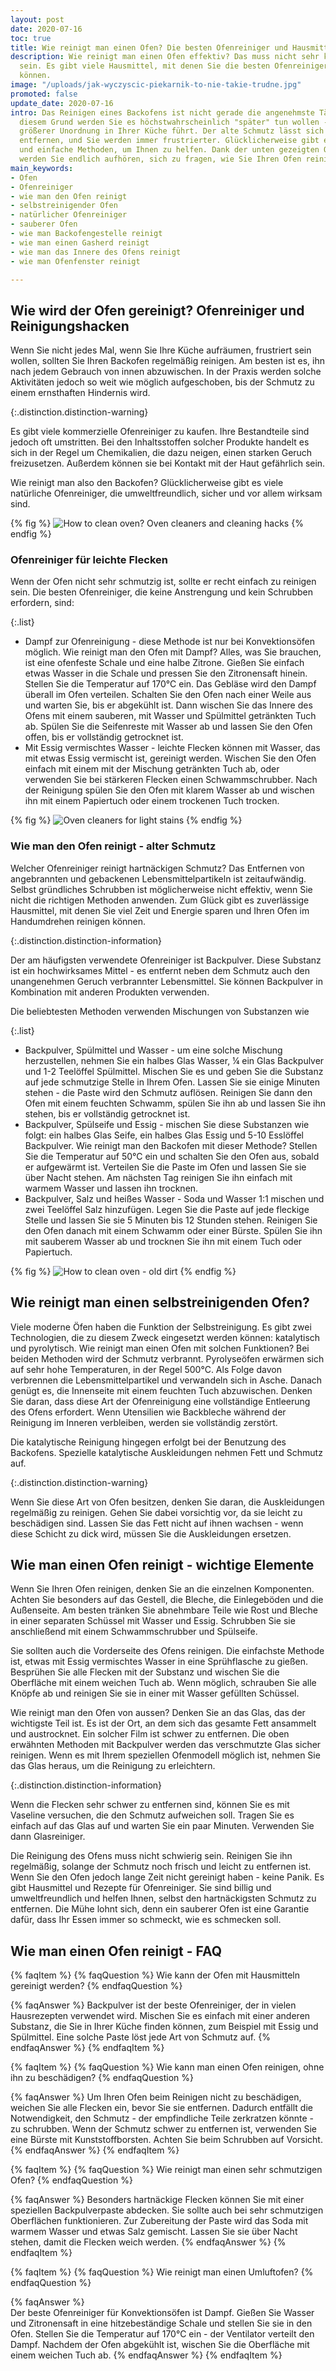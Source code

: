 ```yaml
---
layout: post
date: 2020-07-16
toc: true
title: Wie reinigt man einen Ofen? Die besten Ofenreiniger und Hausmittel
description: Wie reinigt man einen Ofen effektiv? Das muss nicht sehr kompliziert
  sein. Es gibt viele Hausmittel, mit denen Sie die besten Ofenreiniger zubereiten
  können.
image: "/uploads/jak-wyczyscic-piekarnik-to-nie-takie-trudne.jpg"
promoted: false
update_date: 2020-07-16
intro: Das Reinigen eines Backofens ist nicht gerade die angenehmste Tätigkeit. Aus
  diesem Grund werden Sie es höchstwahrscheinlich "später" tun wollen - was zu noch
  größerer Unordnung in Ihrer Küche führt. Der alte Schmutz lässt sich immer schwerer
  entfernen, und Sie werden immer frustrierter. Glücklicherweise gibt es viele schnelle
  und einfache Methoden, um Ihnen zu helfen. Dank der unten gezeigten Ofenreiniger
  werden Sie endlich aufhören, sich zu fragen, wie Sie Ihren Ofen reinigen können.
main_keywords:
- Ofen
- Ofenreiniger
- wie man den Ofen reinigt
- selbstreinigender Ofen
- natürlicher Ofenreiniger
- sauberer Ofen
- wie man Backofengestelle reinigt
- wie man einen Gasherd reinigt
- wie man das Innere des Ofens reinigt
- wie man Ofenfenster reinigt

---
```

## Wie wird der Ofen gereinigt? Ofenreiniger und Reinigungshacken

Wenn Sie nicht jedes Mal, wenn Sie Ihre Küche aufräumen, frustriert sein wollen, sollten Sie Ihren Backofen regelmäßig reinigen. Am besten ist es, ihn nach jedem Gebrauch von innen abzuwischen. In der Praxis werden solche Aktivitäten jedoch so weit wie möglich aufgeschoben, bis der Schmutz zu einem ernsthaften Hindernis wird.

{:.distinction.distinction-warning}

Es gibt viele kommerzielle Ofenreiniger zu kaufen. Ihre Bestandteile sind jedoch oft umstritten. Bei den Inhaltsstoffen solcher Produkte handelt es sich in der Regel um Chemikalien, die dazu neigen, einen starken Geruch freizusetzen. Außerdem können sie bei Kontakt mit der Haut gefährlich sein.

Wie reinigt man also den Backofen? Glücklicherweise gibt es viele natürliche Ofenreiniger, die umweltfreundlich, sicher und vor allem wirksam sind.

{% fig %}
![How to clean oven? Oven cleaners and cleaning hacks](/uploads/czym-wyczyscic-piekarnik.jpg "How to clean oven? Oven cleaners and cleaning hacks")
{% endfig %}

### Ofenreiniger für leichte Flecken

Wenn der Ofen nicht sehr schmutzig ist, sollte er recht einfach zu reinigen sein. Die besten Ofenreiniger, die keine Anstrengung und kein Schrubben erfordern, sind:

{:.list}

* Dampf zur Ofenreinigung - diese Methode ist nur bei Konvektionsöfen möglich. Wie reinigt man den Ofen mit Dampf? Alles, was Sie brauchen, ist eine ofenfeste Schale und eine halbe Zitrone. Gießen Sie einfach etwas Wasser in die Schale und pressen Sie den Zitronensaft hinein. Stellen Sie die Temperatur auf 170°C ein. Das Gebläse wird den Dampf überall im Ofen verteilen. Schalten Sie den Ofen nach einer Weile aus und warten Sie, bis er abgekühlt ist. Dann wischen Sie das Innere des Ofens mit einem sauberen, mit Wasser und Spülmittel getränkten Tuch ab. Spülen Sie die Seifenreste mit Wasser ab und lassen Sie den Ofen offen, bis er vollständig getrocknet ist.
* Mit Essig vermischtes Wasser - leichte Flecken können mit Wasser, das mit etwas Essig vermischt ist, gereinigt werden. Wischen Sie den Ofen einfach mit einem mit der Mischung getränkten Tuch ab, oder verwenden Sie bei stärkeren Flecken einen Schwammschrubber. Nach der Reinigung spülen Sie den Ofen mit klarem Wasser ab und wischen ihn mit einem Papiertuch oder einem trockenen Tuch trocken.

{% fig %}
![Oven cleaners for light stains](/uploads/jak-czyscic-piekarnik-z-lekkich-zabrudzen-1.jpg "Oven cleaners for light stains")
{% endfig %}

### Wie man den Ofen reinigt - alter Schmutz

Welcher Ofenreiniger reinigt hartnäckigen Schmutz? Das Entfernen von angebrannten und gebackenen Lebensmittelpartikeln ist zeitaufwändig. Selbst gründliches Schrubben ist möglicherweise nicht effektiv, wenn Sie nicht die richtigen Methoden anwenden. Zum Glück gibt es zuverlässige Hausmittel, mit denen Sie viel Zeit und Energie sparen und Ihren Ofen im Handumdrehen reinigen können.

{:.distinction.distinction-information}

Der am häufigsten verwendete Ofenreiniger ist Backpulver. Diese Substanz ist ein hochwirksames Mittel - es entfernt neben dem Schmutz auch den unangenehmen Geruch verbrannter Lebensmittel. Sie können Backpulver in Kombination mit anderen Produkten verwenden.

Die beliebtesten Methoden verwenden Mischungen von Substanzen wie

{:.list}

* Backpulver, Spülmittel und Wasser - um eine solche Mischung herzustellen, nehmen Sie ein halbes Glas Wasser, ¼ ein Glas Backpulver und 1-2 Teelöffel Spülmittel. Mischen Sie es und geben Sie die Substanz auf jede schmutzige Stelle in Ihrem Ofen. Lassen Sie sie einige Minuten stehen - die Paste wird den Schmutz auflösen. Reinigen Sie dann den Ofen mit einem feuchten Schwamm, spülen Sie ihn ab und lassen Sie ihn stehen, bis er vollständig getrocknet ist.
* Backpulver, Spülseife und Essig - mischen Sie diese Substanzen wie folgt: ein halbes Glas Seife, ein halbes Glas Essig und 5-10 Esslöffel Backpulver. Wie reinigt man den Backofen mit dieser Methode? Stellen Sie die Temperatur auf 50°C ein und schalten Sie den Ofen aus, sobald er aufgewärmt ist. Verteilen Sie die Paste im Ofen und lassen Sie sie über Nacht stehen. Am nächsten Tag reinigen Sie ihn einfach mit warmem Wasser und lassen ihn trocknen.
* Backpulver, Salz und heißes Wasser - Soda und Wasser 1:1 mischen und zwei Teelöffel Salz hinzufügen. Legen Sie die Paste auf jede fleckige Stelle und lassen Sie sie 5 Minuten bis 12 Stunden stehen. Reinigen Sie den Ofen danach mit einem Schwamm oder einer Bürste. Spülen Sie ihn mit sauberem Wasser ab und trocknen Sie ihn mit einem Tuch oder Papiertuch.

{% fig %}
![How to clean oven - old dirt](/uploads/jak-umyc-piekarnik-z-trwalych-zanieczyszczen.jpg "How to clean oven - old dirt")
{% endfig %}

## Wie reinigt man einen selbstreinigenden Ofen?

Viele moderne Öfen haben die Funktion der Selbstreinigung. Es gibt zwei Technologien, die zu diesem Zweck eingesetzt werden können: katalytisch und pyrolytisch. Wie reinigt man einen Ofen mit solchen Funktionen? Bei beiden Methoden wird der Schmutz verbrannt. Pyrolyseöfen erwärmen sich auf sehr hohe Temperaturen, in der Regel 500°C. Als Folge davon verbrennen die Lebensmittelpartikel und verwandeln sich in Asche. Danach genügt es, die Innenseite mit einem feuchten Tuch abzuwischen. Denken Sie daran, dass diese Art der Ofenreinigung eine vollständige Entleerung des Ofens erfordert. Wenn Utensilien wie Backbleche während der Reinigung im Inneren verbleiben, werden sie vollständig zerstört.

Die katalytische Reinigung hingegen erfolgt bei der Benutzung des Backofens. Spezielle katalytische Auskleidungen nehmen Fett und Schmutz auf.

{:.distinction.distinction-warning}

Wenn Sie diese Art von Ofen besitzen, denken Sie daran, die Auskleidungen regelmäßig zu reinigen. Gehen Sie dabei vorsichtig vor, da sie leicht zu beschädigen sind. Lassen Sie das Fett nicht auf ihnen wachsen - wenn diese Schicht zu dick wird, müssen Sie die Auskleidungen ersetzen.

## Wie man einen Ofen reinigt - wichtige Elemente

Wenn Sie Ihren Ofen reinigen, denken Sie an die einzelnen Komponenten. Achten Sie besonders auf das Gestell, die Bleche, die Einlegeböden und die Außenseite. Am besten tränken Sie abnehmbare Teile wie Rost und Bleche in einer separaten Schüssel mit Wasser und Essig. Schrubben Sie sie anschließend mit einem Schwammschrubber und Spülseife.

Sie sollten auch die Vorderseite des Ofens reinigen. Die einfachste Methode ist, etwas mit Essig vermischtes Wasser in eine Sprühflasche zu gießen. Besprühen Sie alle Flecken mit der Substanz und wischen Sie die Oberfläche mit einem weichen Tuch ab. Wenn möglich, schrauben Sie alle Knöpfe ab und reinigen Sie sie in einer mit Wasser gefüllten Schüssel.

Wie reinigt man den Ofen von aussen? Denken Sie an das Glas, das der wichtigste Teil ist. Es ist der Ort, an dem sich das gesamte Fett ansammelt und austrocknet. Ein solcher Film ist schwer zu entfernen. Die oben erwähnten Methoden mit Backpulver werden das verschmutzte Glas sicher reinigen. Wenn es mit Ihrem speziellen Ofenmodell möglich ist, nehmen Sie das Glas heraus, um die Reinigung zu erleichtern.

{:.distinction.distinction-information}

Wenn die Flecken sehr schwer zu entfernen sind, können Sie es mit Vaseline versuchen, die den Schmutz aufweichen soll. Tragen Sie es einfach auf das Glas auf und warten Sie ein paar Minuten. Verwenden Sie dann Glasreiniger.

Die Reinigung des Ofens muss nicht schwierig sein. Reinigen Sie ihn regelmäßig, solange der Schmutz noch frisch und leicht zu entfernen ist. Wenn Sie den Ofen jedoch lange Zeit nicht gereinigt haben - keine Panik. Es gibt Hausmittel und Rezepte für Ofenreiniger. Sie sind billig und umweltfreundlich und helfen Ihnen, selbst den hartnäckigsten Schmutz zu entfernen. Die Mühe lohnt sich, denn ein sauberer Ofen ist eine Garantie dafür, dass Ihr Essen immer so schmeckt, wie es schmecken soll.

## Wie man einen Ofen reinigt - FAQ

{% faqItem %}
{% faqQuestion %}
Wie kann der Ofen mit Hausmitteln gereinigt werden?
{% endfaqQuestion %}

{% faqAnswer %}
Backpulver ist der beste Ofenreiniger, der in vielen Hausrezepten verwendet wird. Mischen Sie es einfach mit einer anderen Substanz, die Sie in Ihrer Küche finden können, zum Beispiel mit Essig und Spülmittel. Eine solche Paste löst jede Art von Schmutz auf.
{% endfaqAnswer %}
{% endfaqItem %}

{% faqItem %}
{% faqQuestion %}
Wie kann man einen Ofen reinigen, ohne ihn zu beschädigen?
{% endfaqQuestion %}

{% faqAnswer %}
Um Ihren Ofen beim Reinigen nicht zu beschädigen, weichen Sie alle Flecken ein, bevor Sie sie entfernen. Dadurch entfällt die Notwendigkeit, den Schmutz - der empfindliche Teile zerkratzen könnte - zu schrubben. Wenn der Schmutz schwer zu entfernen ist, verwenden Sie eine Bürste mit Kunststoffborsten. Achten Sie beim Schrubben auf Vorsicht.
{% endfaqAnswer %}
{% endfaqItem %}

{% faqItem %}
{% faqQuestion %}
Wie reinigt man einen sehr schmutzigen Ofen?
{% endfaqQuestion %}

{% faqAnswer %}
Besonders hartnäckige Flecken können Sie mit einer speziellen Backpulverpaste abdecken. Sie sollte auch bei sehr schmutzigen Oberflächen funktionieren. Zur Zubereitung der Paste wird das Soda mit warmem Wasser und etwas Salz gemischt. Lassen Sie sie über Nacht stehen, damit die Flecken weich werden.
{% endfaqAnswer %}
{% endfaqItem %}

{% faqItem %}
{% faqQuestion %}
Wie reinigt man einen Umluftofen?
{% endfaqQuestion %}

{% faqAnswer %}  
Der beste Ofenreiniger für Konvektionsöfen ist Dampf. Gießen Sie Wasser und Zitronensaft in eine hitzebeständige Schale und stellen Sie sie in den Ofen. Stellen Sie die Temperatur auf 170°C ein - der Ventilator verteilt den Dampf. Nachdem der Ofen abgekühlt ist, wischen Sie die Oberfläche mit einem weichen Tuch ab.
{% endfaqAnswer %}
{% endfaqItem %}